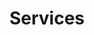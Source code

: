 ---
title: Services
menu:
  main:
    weight: 1
  footer:
    weight: 1
seo:
  page_title: Servies
  meta_description: At Chiropractic Family, our mission is to provide compassionate and personalized chiropractic care to help you achieve optimal health and wellness.
  featured_image:
hero: 
  enabled: true
  heading: Our Services
  sub_heading:
  body:
    Dr. Emily provides safe and effective chiropractic adjustments for all ages. Dr. Emily has training in diversified, Thompson, and Activator, as well as many more techniques.


    At Chiropractic Family, we provide services to those who are infants to elderly.
  button:
    enabled: true
    open_in_new_tab: true
    button_url: #
    button_text: Visit Us
  image:
    image_url: /artistic-branch_l1qtz9.jpg
    image_alt: Artistic Branch
  image1:
    image_url: /stock-baby-image_xfoebd.jpg
    image_alt:  Stock Image Baby
who_we_service:
  enabled: true
  content:
    - heading: pregnancy
      benefits: >-
        * Reduce average labor times

        * Increase comfort during pregnancy

        * Support natural labor

        * Relieve neck, back, + pelvic pain
        
        * Utilizes the Webster Technique
        
        * Alleviate nausea, reflux + indigestion
    - heading: infants
      benefits: >-
        * Alignment after birth

        * Alleviate growing pains

        * Reduce excessive crying

        * Helps gas pain + constipation

        * Treat nursing issues

        * Proper development
    - heading: kiddos
      benefits: >-
        * Ease colic symptoms

        * Address constipation

        * Prevent ear infections

        * Boost immune system function

        * Improve sleep

        * Coordination
    - heading: adults
      benefits: >-
        * Improve energy + focus

        * Manage stress + moods

        * Reduce inflammation

        * Pain relief

        * Added mobility

        * Sciatica treatment
block:
  heading: what to expect
  enabled: true
  content:
    - heading: "Consultation and Examination:"
      body: 
        During your first visit, Dr. Emily will take a detailed health history and discuss your health concerns, goals, and reason for your visit. After the initial consultation, we will perform a comprehensive chiropractic exam.
    - heading: "Report of findings:"
      body: 
        Your report of findings is scheduled after your initial consultation. This allows the doctor to have time to interpret and understand your chiropractic exam and come up with a treatment plan specifically for you. The report of findings is a detailed report of what you need to help solve the problem that brought you into our office. With your individual care in mind, we are hoping to be the solution to your concerns.
    - heading: "Continuing care:"
      body: 
        Your adjustments will be given by Dr. Emily, and anything else that she sees necessary to help you on your healing journey. Stretching and exercises may be recommended to help you feel great. Please ask questions along the way! We are excited to be part of your health journey.
  button: 
    enabled: false
    button_url: #
    button_text: 
  image:
    image_url: /back-exam-group_uswt0w.jpg
    image_alt: Image of a patient getting a back exam
  image1:
    image_url: /back-massage-group_q9tv8w.jpg
    image_alt: Image of a patient getting a back massage
---
